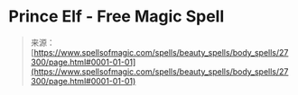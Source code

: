 <!--yml

category: 未分类

date: 2024-06-12 19:16:10

-->

# Prince Elf - Free Magic Spell

> 来源：[https://www.spellsofmagic.com/spells/beauty_spells/body_spells/27300/page.html#0001-01-01](https://www.spellsofmagic.com/spells/beauty_spells/body_spells/27300/page.html#0001-01-01)
